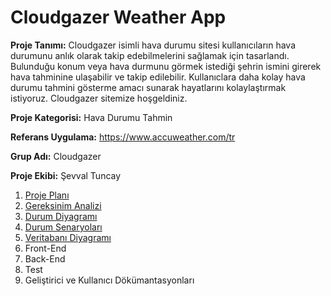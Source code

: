 # Cloudgazer Weather App

**Proje Tanımı:** Cloudgazer isimli hava durumu sitesi kullanıcıların hava durumunu anlık olarak takip edebilmelerini sağlamak için tasarlandı. Bulunduğu konum veya hava durmunu görmek istediği şehrin ismini girerek hava tahminine ulaşabilir ve takip edilebilir. Kullanıclara daha kolay hava durumu tahmini gösterme amacı sunarak hayatlarını kolaylaştırmak istiyoruz. Cloudgazer sitemize hoşgeldiniz.

**Proje Kategorisi:** Hava Durumu Tahmin

**Referans Uygulama:** https://www.accuweather.com/tr

**Grup Adı:** Cloudgazer

**Proje Ekibi:** Şevval Tuncay

1. [Proje Planı](https://github.com/sevvaltuncay/cloudgazer-weatherapp/blob/main/ProjePlan%C4%B1.md)
2. [Gereksinim Analizi](https://github.com/sevvaltuncay/cloudgazer-weatherapp/blob/main/Gereksinimler.md)
3. [Durum Diyagramı](https://github.com/sevvaltuncay/cloudgazer-weatherapp/blob/main/DurumDiyagram%C4%B1.md)
4. [Durum Senaryoları](https://github.com/sevvaltuncay/cloudgazer-weatherapp/blob/main/DurumSenaryo.md)
5. [Veritabanı Diyagramı](https://github.com/sevvaltuncay/cloudgazer-weatherapp/blob/main/VeriTaban%C4%B1.md)
6. Front-End
7. Back-End
8. Test
9. Geliştirici ve Kullanıcı Dökümantasyonları
